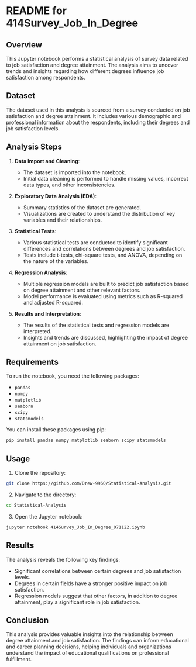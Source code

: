 # README for 414Survey_Job_In_Degree

## Overview

This Jupyter notebook performs a statistical analysis of survey data related to job satisfaction and degree attainment. The analysis aims to uncover trends and insights regarding how different degrees influence job satisfaction among respondents.

## Dataset

The dataset used in this analysis is sourced from a survey conducted on job satisfaction and degree attainment. It includes various demographic and professional information about the respondents, including their degrees and job satisfaction levels.

## Analysis Steps

1. **Data Import and Cleaning**:
    - The dataset is imported into the notebook.
    - Initial data cleaning is performed to handle missing values, incorrect data types, and other inconsistencies.

2. **Exploratory Data Analysis (EDA)**:
    - Summary statistics of the dataset are generated.
    - Visualizations are created to understand the distribution of key variables and their relationships.

3. **Statistical Tests**:
    - Various statistical tests are conducted to identify significant differences and correlations between degrees and job satisfaction.
    - Tests include t-tests, chi-square tests, and ANOVA, depending on the nature of the variables.

4. **Regression Analysis**:
    - Multiple regression models are built to predict job satisfaction based on degree attainment and other relevant factors.
    - Model performance is evaluated using metrics such as R-squared and adjusted R-squared.

5. **Results and Interpretation**:
    - The results of the statistical tests and regression models are interpreted.
    - Insights and trends are discussed, highlighting the impact of degree attainment on job satisfaction.

## Requirements

To run the notebook, you need the following packages:
- `pandas`
- `numpy`
- `matplotlib`
- `seaborn`
- `scipy`
- `statsmodels`

You can install these packages using pip:
```bash
pip install pandas numpy matplotlib seaborn scipy statsmodels
```

## Usage

1. Clone the repository:
```bash
git clone https://github.com/Drew-9960/Statistical-Analysis.git
```
2. Navigate to the directory:
```bash
cd Statistical-Analysis
```
3. Open the Jupyter notebook:
```bash
jupyter notebook 414Survey_Job_In_Degree_071122.ipynb
```

## Results

The analysis reveals the following key findings:
- Significant correlations between certain degrees and job satisfaction levels.
- Degrees in certain fields have a stronger positive impact on job satisfaction.
- Regression models suggest that other factors, in addition to degree attainment, play a significant role in job satisfaction.

## Conclusion

This analysis provides valuable insights into the relationship between degree attainment and job satisfaction. The findings can inform educational and career planning decisions, helping individuals and organizations understand the impact of educational qualifications on professional fulfillment.
